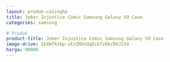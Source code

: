 ```yaml
---
layout: produk-casinghp
title: Joker Injustice Comic Samsung Galaxy S9 Case
categories: samsung

# Produk
product-title: Joker Injustice Comic Samsung Galaxy S9 Case
image-drive: 1kXWfAJkp-zEzZMXnQqDik7z6kcRHJ554
harga: 90000
---
```

